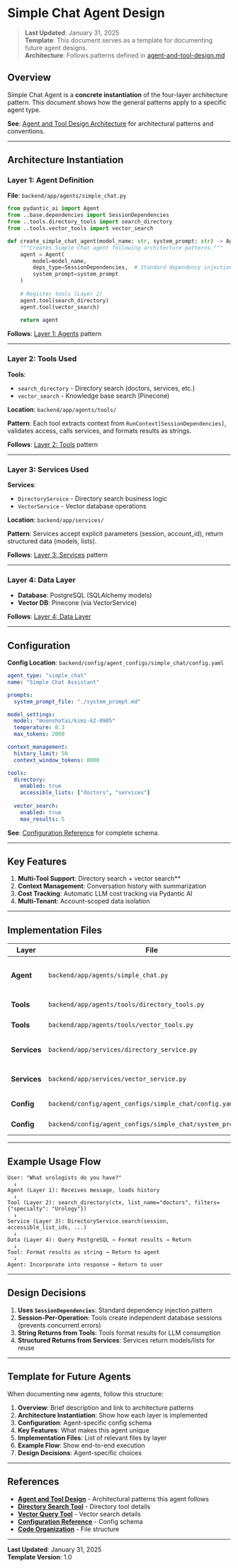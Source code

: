<!--
Copyright (c) 2025 Ape4, Inc. All rights reserved.
Unauthorized copying of this file is strictly prohibited.
-->

# Simple Chat Agent Design

> **Last Updated**: January 31, 2025  
> **Template**: This document serves as a template for documenting future agent designs.  
> **Architecture**: Follows patterns defined in [agent-and-tool-design.md](agent-and-tool-design.md)

## Overview

Simple Chat Agent is a **concrete instantiation** of the four-layer architecture pattern. This document shows how the general patterns apply to a specific agent type.

**See**: [Agent and Tool Design Architecture](agent-and-tool-design.md) for architectural patterns and conventions.

---

## Architecture Instantiation

### Layer 1: Agent Definition

**File**: `backend/app/agents/simple_chat.py`

```python
from pydantic_ai import Agent
from ..base.dependencies import SessionDependencies
from ..tools.directory_tools import search_directory
from ..tools.vector_tools import vector_search

def create_simple_chat_agent(model_name: str, system_prompt: str) -> Agent:
    """Creates Simple Chat agent following architecture patterns."""
    agent = Agent(
        model=model_name,
        deps_type=SessionDependencies,  # Standard dependency injection
        system_prompt=system_prompt
    )
    
    # Register tools (Layer 2)
    agent.tool(search_directory)
    agent.tool(vector_search)
    
    return agent
```

**Follows**: [Layer 1: Agents](agent-and-tool-design.md#layer-1-agents-backendappagents) pattern

---

### Layer 2: Tools Used

**Tools**:
- `search_directory` - Directory search (doctors, services, etc.)
- `vector_search` - Knowledge base search (Pinecone)

**Location**: `backend/app/agents/tools/`

**Pattern**: Each tool extracts context from `RunContext[SessionDependencies]`, validates access, calls services, and formats results as strings.

**Follows**: [Layer 2: Tools](agent-and-tool-design.md#layer-2-tools-backendappagentstools) pattern

---

### Layer 3: Services Used

**Services**:
- `DirectoryService` - Directory search business logic
- `VectorService` - Vector database operations

**Location**: `backend/app/services/`

**Pattern**: Services accept explicit parameters (session, account_id), return structured data (models, lists).

**Follows**: [Layer 3: Services](agent-and-tool-design.md#layer-3-services-backendappservices) pattern

---

### Layer 4: Data Layer

- **Database**: PostgreSQL (SQLAlchemy models)
- **Vector DB**: Pinecone (via VectorService)

**Follows**: [Layer 4: Data Layer](agent-and-tool-design.md#architecture-layers)

---

## Configuration

**Config Location**: `backend/config/agent_configs/simple_chat/config.yaml`

```yaml
agent_type: "simple_chat"
name: "Simple Chat Assistant"

prompts:
  system_prompt_file: "./system_prompt.md"

model_settings:
  model: "moonshotai/kimi-k2-0905"
  temperature: 0.3
  max_tokens: 2000

context_management:
  history_limit: 50
  context_window_tokens: 8000

tools:
  directory:
    enabled: true
    accessible_lists: ["doctors", "services"]
  
  vector_search:
    enabled: true
    max_results: 5
```

**See**: [Configuration Reference](configuration-reference.md) for complete schema.

---

## Key Features

1. **Multi-Tool Support**: Directory search + vector search**
2. **Context Management**: Conversation history with summarization
3. **Cost Tracking**: Automatic LLM cost tracking via Pydantic AI
4. **Multi-Tenant**: Account-scoped data isolation

---

## Implementation Files

| Layer | File | Purpose |
|-------|------|---------|
| **Agent** | `backend/app/agents/simple_chat.py` | Agent definition and orchestration |
| **Tools** | `backend/app/agents/tools/directory_tools.py` | Directory search tool |
| **Tools** | `backend/app/agents/tools/vector_tools.py` | Vector search tool |
| **Services** | `backend/app/services/directory_service.py` | Directory business logic |
| **Services** | `backend/app/services/vector_service.py` | Vector database operations |
| **Config** | `backend/config/agent_configs/simple_chat/config.yaml` | Agent configuration |
| **Config** | `backend/config/agent_configs/simple_chat/system_prompt.md` | System prompt |

---

## Example Usage Flow

```
User: "What urologists do you have?"
  ↓
Agent (Layer 1): Receives message, loads history
  ↓
Tool (Layer 2): search_directory(ctx, list_name="doctors", filters={"specialty": "Urology"})
  ↓
Service (Layer 3): DirectoryService.search(session, accessible_list_ids, ...)
  ↓
Data (Layer 4): Query PostgreSQL → Format results → Return
  ↓
Tool: Format results as string → Return to agent
  ↓
Agent: Incorporate into response → Return to user
```

---

## Design Decisions

1. **Uses `SessionDependencies`**: Standard dependency injection pattern
2. **Session-Per-Operation**: Tools create independent database sessions (prevents concurrent errors)
3. **String Returns from Tools**: Tools format results for LLM consumption
4. **Structured Returns from Services**: Services return models/lists for reuse

---

## Template for Future Agents

When documenting new agents, follow this structure:

1. **Overview**: Brief description and link to architecture patterns
2. **Architecture Instantiation**: Show how each layer is implemented
3. **Configuration**: Agent-specific config schema
4. **Key Features**: What makes this agent unique
5. **Implementation Files**: List of relevant files by layer
6. **Example Flow**: Show end-to-end execution
7. **Design Decisions**: Agent-specific choices

---

## References

- **[Agent and Tool Design](agent-and-tool-design.md)** - Architectural patterns this agent follows
- **[Directory Search Tool](directory-search-tool.md)** - Directory tool details
- **[Vector Query Tool](vector-query-tool.md)** - Vector search details
- **[Configuration Reference](configuration-reference.md)** - Config schema
- **[Code Organization](code-organization.md)** - File structure

---

**Last Updated**: January 31, 2025  
**Template Version**: 1.0
